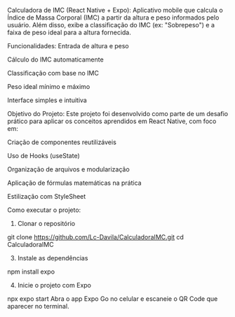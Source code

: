  Calculadora de IMC (React Native + Expo):
Aplicativo mobile que calcula o Índice de Massa Corporal (IMC) a partir da altura e peso informados pelo usuário. Além disso, exibe a classificação do IMC (ex: "Sobrepeso") e a faixa de peso ideal para a altura fornecida.

 Funcionalidades:
Entrada de altura e peso

Cálculo do IMC automaticamente

Classificação com base no IMC

Peso ideal mínimo e máximo

Interface simples e intuitiva

 Objetivo do Projeto:
Este projeto foi desenvolvido como parte de um desafio prático para aplicar os conceitos aprendidos em React Native, com foco em:

Criação de componentes reutilizáveis

Uso de Hooks (useState)

Organização de arquivos e modularização

Aplicação de fórmulas matemáticas na prática

Estilização com StyleSheet


Como executar o projeto:
1. Clonar o repositório

git clone https://github.com/Lc-Davila/CalculadoraIMC.git
cd CalculadoraIMC

3. Instale as dependências

npm install expo

4. Inicie o projeto com Expo

npx expo start
Abra o app Expo Go no celular e escaneie o QR Code que aparecer no terminal.
